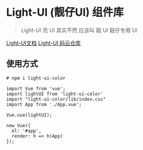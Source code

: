 # Light-UI (靓仔UI) 组件库

> Light-UI 亮 UI 其实不然 应该叫 靓 UI 靓仔专用 UI

[Light-UI文档](https://caohuiboss.gitee.io/blog/views/Light-UI/light-ui-color.html)
[Light-UI 码云仓库](https://gitee.com/caohuiboss/light-ui)


## 使用方式

```
# npm i light-ui-color

import Vue from 'vue';
import lightUI from 'light-ui-color'
import "light-ui-color/lib/index.css"
import App from './App.vue';

Vue.use(lightUI);

new Vue({
  el: '#app',
  render: h => h(App)
});

```

